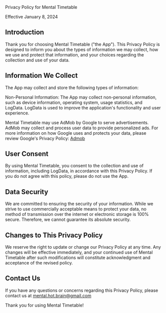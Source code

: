 Privacy Policy for Mental Timetable

Effective January 8, 2024

## Introduction

Thank you for choosing Mental Timetable ("the App"). This Privacy Policy is designed to inform you about the types of information we may collect, how we use and protect that information, and your choices regarding the collection and use of your data.

## Information We Collect

The App may collect and store the following types of information:

Non-Personal Information: The App may collect non-personal information, such as device information, operating system, usage statistics, and LogData. LogData is used to improve the application's functionality and user experience.

Mental Timetable may use AdMob by Google to serve advertisements. AdMob may collect and process user data to provide personalized ads. For more information on how Google uses and protects your data, please review Google's Privacy Policy: [Admob](https://support.google.com/admob/answer/6128543?hl=en)

## User Consent

By using Mental Timetable, you consent to the collection and use of information, including LogData, in accordance with this Privacy Policy. If you do not agree with this policy, please do not use the App.

## Data Security

We are committed to ensuring the security of your information. While we strive to use commercially acceptable means to protect your data, no method of transmission over the internet or electronic storage is 100% secure. Therefore, we cannot guarantee its absolute security.

## Changes to This Privacy Policy

We reserve the right to update or change our Privacy Policy at any time. Any changes will be effective immediately, and your continued use of Mental Timetable after such modifications will constitute acknowledgment and acceptance of the revised policy.

## Contact Us

If you have any questions or concerns regarding this Privacy Policy, please contact us at mental.hot.brain@gmail.com 

Thank you for using Mental Timetable!
